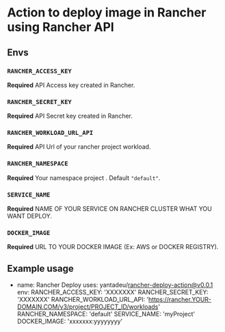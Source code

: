 # Action to deploy image in Rancher using Rancher API

## Envs

### `RANCHER_ACCESS_KEY`

**Required** API Access key created in Rancher.

### `RANCHER_SECRET_KEY`

**Required** API Secret key created in Rancher.

### `RANCHER_WORKLOAD_URL_API`

**Required** API Url of your rancher project workload.

### `RANCHER_NAMESPACE`

**Required** Your namespace project . Default `"default"`.

### `SERVICE_NAME`

**Required** NAME OF YOUR SERVICE ON RANCHER CLUSTER WHAT YOU WANT DEPLOY.

### `DOCKER_IMAGE`

**Required** URL TO YOUR DOCKER IMAGE (Ex: AWS or DOCKER REGISTRY).


## Example usage
  
- name: Rancher Deploy
  uses: yantadeu/rancher-deploy-action@v0.0.1
  env:
    RANCHER_ACCESS_KEY: 'XXXXXXX'
    RANCHER_SECRET_KEY: 'XXXXXXX'
    RANCHER_WORKLOAD_URL_API: 'https://rancher.YOUR-DOMAIN.COM/v3/project/PROJECT_ID/workloads'
    RANCHER_NAMESPACE: 'default'
    SERVICE_NAME: 'myProject'
    DOCKER_IMAGE: 'xxxxxxx:yyyyyyyy'